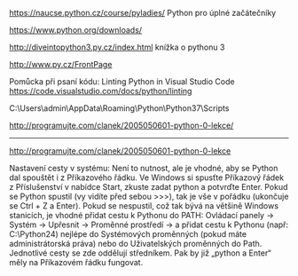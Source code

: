 https://naucse.python.cz/course/pyladies/ Python pro úplné začátečníky

https://www.python.org/downloads/


http://diveintopython3.py.cz/index.html
knížka o pythonu 3

http://www.py.cz/FrontPage

Pomůcka při psaní kódu: 
Linting Python in Visual Studio Code
https://code.visualstudio.com/docs/python/linting

C:\Users\admin\AppData\Roaming\Python\Python37\Scripts

http://programujte.com/clanek/2005050601-python-0-lekce/

----------------------

http://programujte.com/clanek/2005050601-python-0-lekce

Nastavení cesty v systému: 
Není to nutnost, ale je vhodné, aby se Python dal spouštět i z Příkazového řádku. Ve Windows si spusťte Příkazový řádek z Příslušenství v nabídce Start, zkuste zadat python a potvrďte Enter. Pokud se Python spustil (vy vidíte před sebou >>>), tak je vše v pořádku (ukončuje se Ctrl + Z a Enter). Pokud se nespustil, což tak bývá na většině Windows stanicích, je vhodné přidat cestu k Pythonu do PATH: Ovládací panely → Systém → Upřesnit → Proměnné prostředí → a přidat cestu k Pythonu (např: C:\Python24) nejlépe do Systémových proměnných (pokud máte administrátorská práva) nebo do Uživatelských proměnných do Path. Jednotlivé cesty se zde oddělují středníkem. Pak by již „python a Enter“ měly na Příkazovém řádku fungovat.

